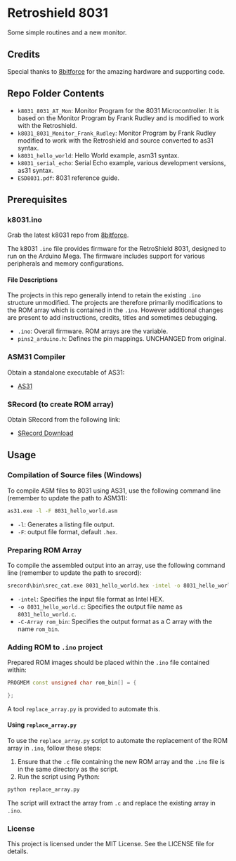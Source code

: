 # Retroshield 8031
 Some simple routines and a new monitor.

## Credits

Special thanks to [8bitforce](https://8bitforce.com) for the amazing hardware and supporting code.

## Repo Folder Contents

- `k8031_8031_AT_Mon`: Monitor Program for the 8031 Microcontroller. It is based on the Monitor Program by Frank Rudley and is modified to work with the Retroshield.
- `k8031_8031_Monitor_Frank_Rudley`:  Monitor Program by Frank Rudley modified to work with the Retroshield and source converted to as31 syntax.
- `k8031_hello_world`:  Hello World example, asm31 syntax.
- `k8031_serial_echo`:  Serial Echo example, various development versions, as31 syntax.
- `ESD8031.pdf`: 8031 reference guide.

## Prerequisites

### k8031.ino

Grab the latest k8031 repo from [8bitforce](https://gitlab.com/8bitforce).

The k8031 `.ino` file provides firmware for the RetroShield 8031, designed to run on the Arduino Mega. The firmware includes support for various peripherals and memory configurations.

#### File Descriptions

The projects in this repo generally intend to retain the existing `.ino` structure unmodified. The projects are therefore primarily modifications to the ROM array which is contained in the `.ino`. However additional changes are present to add instructions, credits, titles and sometimes debugging.

- `.ino`: Overall firmware. ROM arrays are the variable.
- `pins2_arduino.h`: Defines the pin mappings. UNCHANGED from original.

### ASM31 Compiler

Obtain a standalone executable of AS31:
- [AS31](https://www.pjrc.com/tech/8051/tools/as31-doc.html)

### SRecord (to create ROM array)

Obtain SRecord from the following link:
- [SRecord Download](http://srecord.sourceforge.net/)

## Usage

### Compilation of Source files (Windows)

To compile ASM files to 8031 using AS31, use the following command line (remember to update the path to ASM31):
```sh
as31.exe -l -F 8031_hello_world.asm
```
- `-l`: Generates a listing file output.
- `-F`: output file format, default `.hex`.

### Preparing ROM Array

To compile the assembled output into an array, use the following command line (remember to update the path to srecord):
```sh
srecord\bin\srec_cat.exe 8031_hello_world.hex -intel -o 8031_hello_world.c -C-Array rom_bin
```
- `-intel`: Specifies the input file format as Intel HEX.
- `-o 8031_hello_world.c`: Specifies the output file name as `8031_hello_world.c`.
- `-C-Array rom_bin`: Specifies the output format as a C array with the name `rom_bin`.

### Adding ROM to `.ino` project

Prepared ROM images should be placed within the `.ino` file contained within:
```cpp
PROGMEM const unsigned char rom_bin[] = {

};
```
A tool `replace_array.py` is provided to automate this.

#### Using `replace_array.py`

To use the `replace_array.py` script to automate the replacement of the ROM array in `.ino`, follow these steps:

1. Ensure that the `.c` file containing the new ROM array and the `.ino` file is in the same directory as the script.
2. Run the script using Python:
```sh
python replace_array.py
```
The script will extract the array from `.c` and replace the existing array in `.ino`.

### License

This project is licensed under the MIT License. See the LICENSE file for details.

